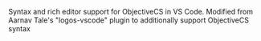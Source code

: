 Syntax and rich editor support for ObjectiveCS in VS Code. Modified from Aarnav Tale's "logos-vscode" plugin to additionally support ObjectiveCS syntax
